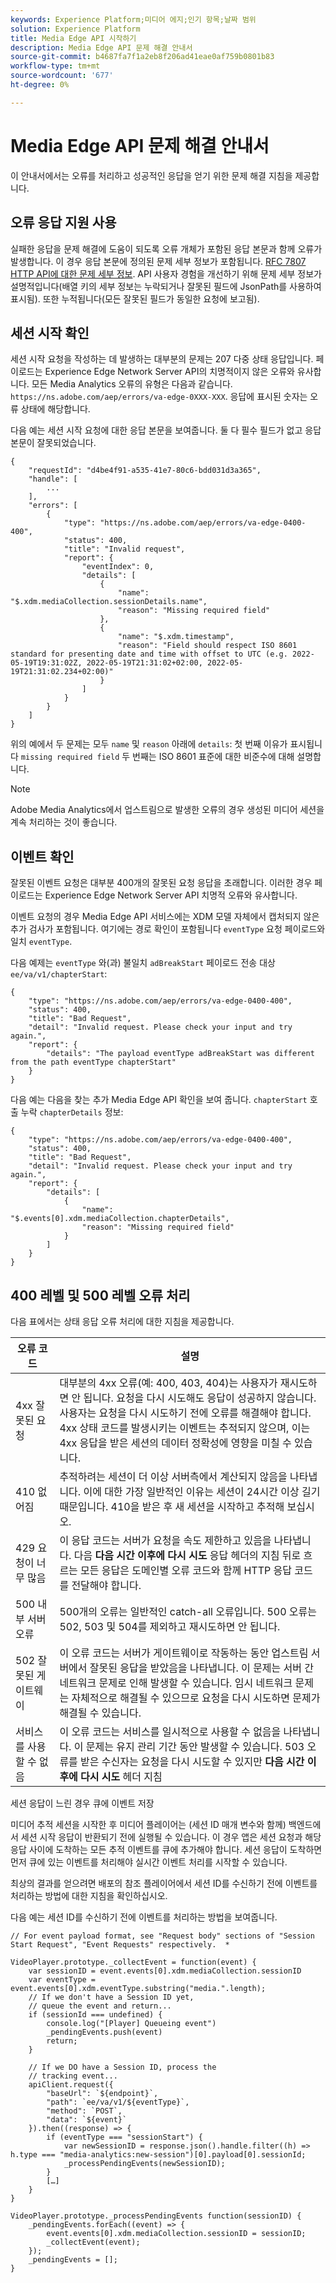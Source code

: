 ```yaml
---
keywords: Experience Platform;미디어 에지;인기 항목;날짜 범위
solution: Experience Platform
title: Media Edge API 시작하기
description: Media Edge API 문제 해결 안내서
source-git-commit: b4687fa7f1a2eb8f206ad41eae0af759b0801b83
workflow-type: tm+mt
source-wordcount: '677'
ht-degree: 0%

---
```



# Media Edge API 문제 해결 안내서

이 안내서에서는 오류를 처리하고 성공적인 응답을 얻기 위한 문제 해결 지침을 제공합니다.

## 오류 응답 지원 사용

실패한 응답을 문제 해결에 도움이 되도록 오류 개체가 포함된 응답 본문과 함께 오류가 발생합니다. 이 경우 응답 본문에 정의된 문제 세부 정보가 포함됩니다. [RFC 7807 HTTP API에 대한 문제 세부 정보](https://datatracker.ietf.org/doc/html/rfc7807). API 사용자 경험을 개선하기 위해 문제 세부 정보가 설명적입니다(배열 키의 세부 정보는 누락되거나 잘못된 필드에 JsonPath를 사용하여 표시됨). 또한 누적됩니다(모든 잘못된 필드가 동일한 요청에 보고됨).


## 세션 시작 확인

세션 시작 요청을 작성하는 데 발생하는 대부분의 문제는 207 다중 상태 응답입니다.
페이로드는 Experience Edge Network Server API의 치명적이지 않은 오류와 유사합니다. 모든 Media Analytics 오류의 유형은 다음과 같습니다.  `https://ns.adobe.com/aep/errors/va-edge-0XXX-XXX`. 응답에 표시된 숫자는 오류 상태에 해당합니다.

다음 예는 세션 시작 요청에 대한 응답 본문을 보여줍니다. 둘 다 필수 필드가 없고 응답 본문이 잘못되었습니다.

```
{
    "requestId": "d4be4f91-a535-41e7-80c6-bdd031d3a365",
    "handle": [
        ...
    ],
    "errors": [
        {
            "type": "https://ns.adobe.com/aep/errors/va-edge-0400-400",
            "status": 400,
            "title": "Invalid request",
            "report": {
                "eventIndex": 0,
                "details": [
                    {
                        "name": "$.xdm.mediaCollection.sessionDetails.name",
                        "reason": "Missing required field"
                    },
                    {
                        "name": "$.xdm.timestamp",
                        "reason": "Field should respect ISO 8601 standard for presenting date and time with offset to UTC (e.g. 2022-05-19T19:31:02Z, 2022-05-19T21:31:02+02:00, 2022-05-19T21:31:02.234+02:00)"
                    }
                ]
            }
        }
    ]
}
```

위의 예에서 두 문제는 모두 `name` 및 `reason` 아래에 `details`: 첫 번째 이유가 표시됩니다 `missing required field` 두 번째는 ISO 8601 표준에 대한 비준수에 대해 설명합니다.


>[!NOTE]
>
> Adobe Media Analytics에서 업스트림으로 발생한 오류의 경우 생성된 미디어 세션을 계속 처리하는 것이 좋습니다.

## 이벤트 확인

잘못된 이벤트 요청은 대부분 400개의 잘못된 요청 응답을 초래합니다. 이러한 경우 페이로드는 Experience Edge Network Server API 치명적 오류와 유사합니다.

이벤트 요청의 경우 Media Edge API 서비스에는 XDM 모델 자체에서 캡처되지 않은 추가 검사가 포함됩니다. 여기에는 경로 확인이 포함됩니다 `eventType` 요청 페이로드와 일치 `eventType`.


다음 예제는 `eventType` 와(과) 불일치 `adBreakStart` 페이로드 전송 대상 `ee/va/v1/chapterStart`:

```
{
    "type": "https://ns.adobe.com/aep/errors/va-edge-0400-400",
    "status": 400,
    "title": "Bad Request",
    "detail": "Invalid request. Please check your input and try again.",
    "report": {
        "details": "The payload eventType adBreakStart was different from the path eventType chapterStart"
    }
}
```

다음 예는 다음을 찾는 추가 Media Edge API 확인을 보여 줍니다. `chapterStart` 호출 누락 `chapterDetails` 정보:

```
{
    "type": "https://ns.adobe.com/aep/errors/va-edge-0400-400",
    "status": 400,
    "title": "Bad Request",
    "detail": "Invalid request. Please check your input and try again.",
    "report": {
        "details": [
            {
                "name": "$.events[0].xdm.mediaCollection.chapterDetails",
                "reason": "Missing required field"
            }
        ]
    }
}
```

## 400 레벨 및 500 레벨 오류 처리

다음 표에서는 상태 응답 오류 처리에 대한 지침을 제공합니다.


| 오류 코드 | 설명 |
| ---------- | --------- |
| 4xx 잘못된 요청 | 대부분의 4xx 오류(예: 400, 403, 404)는 사용자가 재시도하면 안 됩니다. 요청을 다시 시도해도 응답이 성공하지 않습니다. 사용자는 요청을 다시 시도하기 전에 오류를 해결해야 합니다. 4xx 상태 코드를 발생시키는 이벤트는 추적되지 않으며, 이는 4xx 응답을 받은 세션의 데이터 정확성에 영향을 미칠 수 있습니다. |
| 410 없어짐 | 추적하려는 세션이 더 이상 서버측에서 계산되지 않음을 나타냅니다. 이에 대한 가장 일반적인 이유는 세션이 24시간 이상 길기 때문입니다. 410을 받은 후 새 세션을 시작하고 추적해 보십시오. |
| 429 요청이 너무 많음 | 이 응답 코드는 서버가 요청을 속도 제한하고 있음을 나타냅니다. 다음 **다음 시간 이후에 다시 시도** 응답 헤더의 지침 뒤로 흐르는 모든 응답은 도메인별 오류 코드와 함께 HTTP 응답 코드를 전달해야 합니다. |
| 500 내부 서버 오류 | 500개의 오류는 일반적인 catch-all 오류입니다. 500 오류는 502, 503 및 504를 제외하고 재시도하면 안 됩니다. |
| 502 잘못된 게이트웨이 | 이 오류 코드는 서버가 게이트웨이로 작동하는 동안 업스트림 서버에서 잘못된 응답을 받았음을 나타냅니다. 이 문제는 서버 간 네트워크 문제로 인해 발생할 수 있습니다. 임시 네트워크 문제는 자체적으로 해결될 수 있으므로 요청을 다시 시도하면 문제가 해결될 수 있습니다. |
| 서비스를 사용할 수 없음 | 이 오류 코드는 서비스를 일시적으로 사용할 수 없음을 나타냅니다. 이 문제는 유지 관리 기간 동안 발생할 수 있습니다. 503 오류를 받은 수신자는 요청을 다시 시도할 수 있지만 **다음 시간 이후에 다시 시도** 헤더 지침 |


세션 응답이 느린 경우 큐에 이벤트 저장

미디어 추적 세션을 시작한 후 미디어 플레이어는 (세션 ID 매개 변수와 함께) 백엔드에서 세션 시작 응답이 반환되기 전에 실행될 수 있습니다. 이 경우 앱은 세션 요청과 해당 응답 사이에 도착하는 모든 추적 이벤트를 큐에 추가해야 합니다. 세션 응답이 도착하면 먼저 큐에 있는 이벤트를 처리해야 실시간 이벤트 처리를 시작할 수 있습니다.

최상의 결과를 얻으려면 배포의 참조 플레이어에서 세션 ID를 수신하기 전에 이벤트를 처리하는 방법에 대한 지침을 확인하십시오.

다음 예는 세션 ID를 수신하기 전에 이벤트를 처리하는 방법을 보여줍니다.


```
// For event payload format, see "Request body" sections of "Session Start Request", "Event Requests" respectively.  *
 
VideoPlayer.prototype._collectEvent = function(event) {
    var sessionID = event.events[0].xdm.mediaCollection.sessionID
    var eventType = event.events[0].xdm.eventType.substring("media.".length);
    // If we don't have a Session ID yet,
    // queue the event and return...
    if (sessionId === undefined) {
        console.log("[Player] Queueing event")
        _pendingEvents.push(event)
        return;
    }
 
    // If we DO have a Session ID, process the
    // tracking event...
    apiClient.request({
        "baseUrl": `${endpoint}`,
        "path": `ee/va/v1/${eventType}`,
        "method": `POST`,
        "data": `${event}`
    }).then((response) => {
        if (eventType === "sessionStart") {
            var newSessionID = response.json().handle.filter((h) => h.type === "media-analytics:new-session")[0].payload[0].sessionId;
            _processPendingEvents(newSessionID);
        }
        […]
    }
}
 
VideoPlayer.prototype._processPendingEvents function(sessionID) {
    _pendingEvents.forEach((event) => {
        event.events[0].xdm.mediaCollection.sessionID = sessionID;
        _collectEvent(event);
    });
    _pendingEvents = [];
}
```


